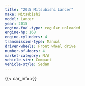 ```yaml
---
title: "2015 Mitsubishi Lancer"
make: Mitsubishi
model: Lancer
year: 2015
engine-fuel-type: regular unleaded
engine-hp: 168
engine-cylinders: 4
transmission-type: Manual
driven-wheels: Front wheel drive
number-of-doors: 4
market-category: N/A
vehicle-size: Compact
vehicle-style: Sedan
---
```


{{< car_info >}}
